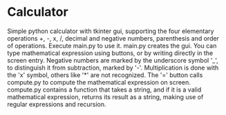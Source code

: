 # Calculator
Simple python calculator with tkinter gui, supporting the four elementary operations +, -, x, /, decimal and negative numbers, parenthesis and order of operations. Execute main.py to use it.
main.py creates the gui. You can type mathematical expression using buttons, or by writing directly in the screen entry. Negative numbers are marked by the underscore symbol '_', to distinguish it from subtraction, marked by '-'. Multiplication is done with the 'x' symbol, others like '*' are not recognized. The '=' button calls compute.py to compute the mathematical expression on screen.
compute.py contains a function that takes a string, and if it is a valid mathematical expression, returns its result as a string, making use of regular expressions and recursion.
